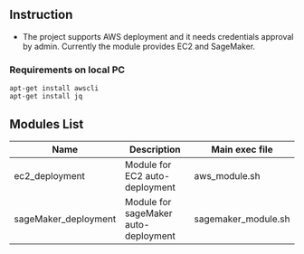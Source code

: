 ## Instruction
* The project supports AWS deployment and it needs credentials approval by admin. Currently the module provides EC2 and SageMaker. 

### Requirements on local PC
```
apt-get install awscli
apt-get install jq
```

## Modules List
| Name | Description | Main exec file |
|---------|---------|---------|
| ec2_deployment | Module for EC2 auto-deployment | aws_module.sh |
| sageMaker_deployment | Module for sageMaker auto-deployment | sagemaker_module.sh |
